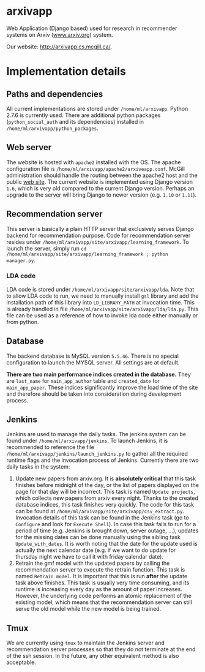 # arxivapp
Web Application (Django based) used for research in recommender systems on Arxiv (www.arxiv.org) system.

Our website: http://arxivapp.cs.mcgill.ca/.

# Implementation details
## Paths and dependencies
All current implementations are stored under `/home/ml/arxivapp`.
Python 2.7.6 is currently used. There are additional python packages (`python_social_auth` and its dependencies) installed in `/home/ml/arxivapp/python_packages`.

## Web server
The website is hosted with `apache2` installed with the OS. The apache configuration file is `/home/ml/arxivapp/apache2/arxiveapp.conf`. McGill administration should handle the routing between the apache2 host and the public [web site](http://arxivapp.cs.mcgill.ca/).
The current website is implemented using Django version `1.6`, which is very old compared to the current Django version. Perhaps an upgrade to the server will bring Django to newer version (e.g. `1.10` or `1.11`).

## Recommendation server
This server is basically a plain HTTP server that exclusively serves Django backend for recommendation purpose. Code for recommendation server resides under `/home/ml/arxivapp/site/arxivapp/learning_framework`.
To launch the server, simply run `cd /home/ml/arxivapp/site/arxivapp/learning_framework ; python manager.py`.

### LDA code
LDA code is stored under `/home/ml/arxivapp/site/arxivapp/lda`. Note that to allow LDA code to run, we need to manually install `gsl` library and add the installation path of this library into `LD_LIBRARY_PATH` at invocation time. This is already handled in file `/home/ml/arxivapp/site/arxivapp/lda/lda.py`. This file can be used as a reference of how to invoke lda code either manually or from python.

## Database
The backend database is MySQL version `5.5.46`. There is no special configuration to launch the MYSQL server. All settings are at default.

__There are two main performance indices created in the database.__ They are `last_name` for `main_app_author` table and `created_date` for `main_app_paper`. These indices significantly improve the load time of the site and therefore should be taken into consideration during development process.

## Jenkins
Jenkins are used to manage the daily tasks. The jenkins system can be found under `/home/ml/arxivapp/jenkins`. To launch Jenkins, it is recommended to reference the file `/home/ml/arxivapp/jenkins/launch_jenkins.py` to gather all the required runtime flags and the invocation process of Jenkins.
Currently there are two daily tasks in the system:
1. Update new papers from arxiv.org. It is __absolutely critical__ that this task finishes before midnight of the day, or the list of papers displayed on the page for that day will be incorrect. This task is named `Update projects`, which collects new papers from arxiv every night. Thanks to the created database indices, this task finishes very quickly. The code for this task can be found at `/home/ml/arxivapp/site/arxivapp/csv_extract.py`. Invocation details of this task can be found in the Jenkins task (go to `Configure` and look for `Execute Shell`).
In case this task fails to run for a period of time (e.g. Jenkins is brought down, server outage, ...), updates for the missing dates can be done manually using the sibling task `Update_with_dates`. It is worth noting that the date for the update used is actually the next calendar date (e.g. if we want to do update for thursday night we have to call it with friday calendar date).
2. Retrain the gmf model with the updated papers by calling the recommendation server to execute the retrain function. This task is named `Retrain model`. It is important that this is run __after__ the update task above finishes. This task is usually very time consuming, and its runtime is increasing every day as the amount of paper increases. However, the underlying code performs an atomic replacement of the existing model, which means that the recommendation server can still serve the old model while the new model is being trained.

## Tmux
We are currently using `tmux` to maintain the Jenkins server and recommendation server processes so that they do not terminate at the end of the ssh session. In the future, any other equivalent method is also acceptable.
